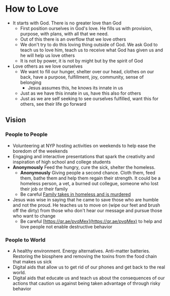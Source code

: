 # How to Love

- It starts with God. There is no greater love than God
  - First position ourselves in God's love. He fills us with provision, purpose, with plans, with all that we need.
  - Out of this there is an overflow that we love others
  - We don't try to do this loving thing outside of God. We ask God to teach us to love him, teach us to receive what God has given us and he will help us love others
  - It is not by power, it is not by might but by the spirit of God
- Love others as we love ourselves
  - We want to fill our hunger, shelter over our head, clothes on our back, have a purpose, fulfillment, joy, community, sense of belonging
    - Jesus assumes this, he knows its innate in us
  - Just as we have this innate in us, have this also for others
  - Just as we are self seeking to see ourselves fulfilled, want this for others, see their life go forward

## Vision
### People to People
- Volunteering at NYP hosting activities on weekends to help ease the boredom of the weekends
- Engaging and interactive presentations that spark the creativity and inspiration of high school and college students
- **Anonymously** Feed the hungry, cure the sick, shelter the homeless.
   - **Anonymously** Giving people a second chance. Cloth them, feed them, bathe them and help them regain their strength. It could be a homeless person, a vet, a burned out collegue, someone who lost their job or their family
   - Be careful [Family takes in homeless and is murdered](https://qr.ae/pvW4VE)
- Jesus was wise in saying that he came to save those who are humble and not the proud. He teaches us to move on (wipe our feet and brush off the dirty) from those who don't hear our message and pursue those who want to change
  - Be careful [https://qr.ae/pvqMex](https://qr.ae/pvqMex) to help and love people not enable destructive behavior
 
  
### People to World
- A healthy environment. Energy alternatives. Anti-matter batteries. Restoring the biosphere and removing the toxins from the food chain that makes us sick
- Digital aids that allow us to get rid of our phones and get back to the real world.
- Digital aids that educate us and teach us about the consequences of our actions that caution us against being taken advantage of through risky behavior
